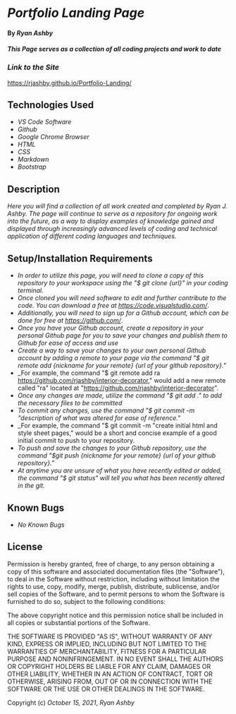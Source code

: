 # _Portfolio Landing Page_ 

#### By _**Ryan Ashby**_ 

#### _This Page serves as a collection of all coding projects and work to date_ 

### _Link to the Site_

https://rjashby.github.io/Portfolio-Landing/

## Technologies Used 

* _VS Code Software_
* _Github_
* _Google Chrome Browser_
* _HTML_
* _CSS_ 
* _Markdown_ 
* _Bootstrap_ 

## Description 

_Here you will find a collection of all work created and completed by Ryan J. Ashby. The page will continue to serve as a repository for ongoing work into the future, as a way to display examples of knowledge gained and displayed through increasingly advanced levels of coding and technical application of different coding languages and techniques._ 

## Setup/Installation Requirements 

* _In order to utilize this page, you will need to clone a copy of this repository to your workspace using the "$ git clone {url}" in your coding terminal._ 
* _Once cloned you will need software to edit and further contribute to the code. You can download a free at https://code.visualstudio.com/_.
* _Additionally, you will need to sign up for a Github account, which can be done for free at https://github.com/_.  
* _Once you have your Github account, create a repository in your personal Github page for you to save your changes and publish them to Github for ease of access and use_
* _Create a way to save your changes to your own personal Github account by adding a remote to your page via the command "$ git remote add {nickname for your remote} {url of your github repository}."_
* _For example, the command "$ git remote add ra https://github.com/rjashby/interior-decorator," would add a new remote called "ra" located at "https://github.com/rjashby/interior-decorator".
* _Once any changes are made, utilize the command "$ git add ." to add the necessary files to be committed_
* _To commit any changes, use the command "$ git commit -m "description of what was altered for ease of reference."_
* _For example, the command "$ git commit -m "create initial html and style sheet pages," would be a short and concise example of a good initial commit to push to your repository.
* _To push and save the changes to your Github repository, use the command "$git push {nickname for your remote} {url of your github repository}."_ 
* _At anytime you are unsure of what you have recently edited or added, the command "$ git status" will tell you what has been recently altered in the git._

## Known Bugs 

* _No Known Bugs_  

## License 

Permission is hereby granted, free of charge, to any person obtaining a copy of this software and associated documentation files (the "Software"), to deal in the Software without restriction, including without limitation the rights to use, copy, modify, merge, publish, distribute, sublicense, and/or sell copies of the Software, and to permit persons to whom the Software is furnished to do so, subject to the following conditions:

The above copyright notice and this permission notice shall be included in all copies or substantial portions of the Software.

THE SOFTWARE IS PROVIDED "AS IS", WITHOUT WARRANTY OF ANY KIND, EXPRESS OR IMPLIED, INCLUDING BUT NOT LIMITED TO THE WARRANTIES OF MERCHANTABILITY, FITNESS FOR A PARTICULAR PURPOSE AND NONINFRINGEMENT. IN NO EVENT SHALL THE AUTHORS OR COPYRIGHT HOLDERS BE LIABLE FOR ANY CLAIM, DAMAGES OR OTHER LIABILITY, WHETHER IN AN ACTION OF CONTRACT, TORT OR OTHERWISE, ARISING FROM, OUT OF OR IN CONNECTION WITH THE SOFTWARE OR THE USE OR OTHER DEALINGS IN THE SOFTWARE.

Copyright (c) _October 15, 2021_, _Ryan Ashby_

